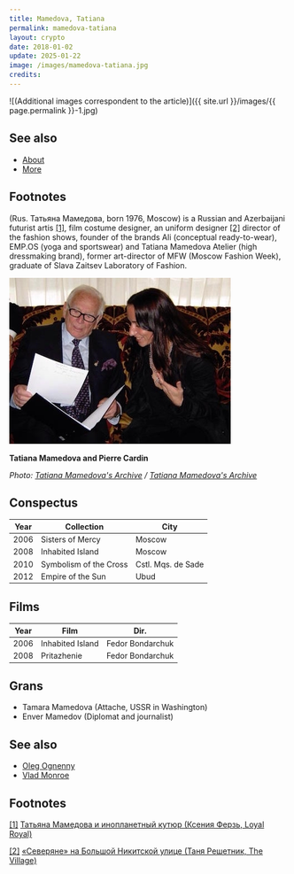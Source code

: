 ```yaml
---
title: Mamedova, Tatiana
permalink: mamedova-tatiana
layout: crypto
date: 2018-01-02
update: 2025-01-22
image: /images/mamedova-tatiana.jpg
credits:
---
```


![(Additional images correspondent to the article)]({{ site.url }}/images/{{ page.permalink }}-1.jpg)

## See also

+ [About](index)
+ [More](index)

## Footnotes


(Rus. Татьяна Мамедова, born 1976, Moscow) is a Russian and Azerbaijani futurist artis <span id="a1">[\[1\]](#f1)</span>, film costume designer, an uniform designer <span id="a2">[\[2\]](#f2)</span> director of the fashion shows, founder of the brands Ali (conceptual ready-to-wear), EMP.OS (yoga and sportswear) and Tatiana Mamedova Atelier (high dressmaking brand), former art-director of MFW (Moscow Fashion Week), graduate of Slava Zaitsev Laboratory of Fashion.

![](/images/tatiana-mamedova-pierre-cardin.jpg)

**Tatiana Mamedova and Pierre Cardin**

*Photo: [Tatiana Mamedova's Archive](mamedova-tatiana-designer) / [Tatiana Mamedova's Archive](mamedova-tatiana-designer)*

## Conspectus

|Year|Collection|City|
|----|-----|---|
|2006|Sisters of Mercy|Moscow|
|2008|Inhabited Island|Moscow|
|2010|Symbolism of the Cross|Cstl. Mqs. de Sade|
|2012|Empire of the Sun|Ubud|

## Films

|Year|Film|Dir.|
|----|-----|---|
|2006|Inhabited Island|Fedor Bondarchuk|
|2008|Pritazhenie|Fedor Bondarchuk|

## Grans

+ Tamara Mamedova (Attache, USSR in Washington)
+ Enver Mamedov (Diplomat and journalist)

## See also

+ [Oleg Ognenny](oleg-ognennye)
+ [Vlad Monroe](vlad-monroe)

## Footnotes

[[1]](#a1) <span id="f1"></span> [Татьяна Мамедова и инопланетный кутюр (Ксения Ферзь, Loyal Royal)](http://www.loyalroyal.me/tatyana-mamedova-i-inoplanetnyiy-kutyur/)

[[2]](#a2) <span id="f2"></span> [«Северяне» на Большой Никитской улице (Таня Решетник, The Village)](http://www.the-village.ru/village/food/place/231933-severyane)
